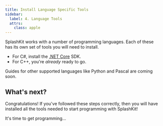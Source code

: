 ```yaml
---
title: Install Language Specific Tools
sidebar:
  label: 4. Language Tools
  attrs:
    class: apple
---
```


SplashKit works with a number of programming languages.
Each of these has its own set of tools you will need to install.

* For C#, install the [.NET Core](/installation/macos/languages/dotnet/) SDK.
* For C++, you're _already_ ready to go.

Guides for other supported languages like Python and Pascal are coming soon.

## What's next?

Congratulations! If you've followed these steps correctly, then you will have
installed all the tools needed to start programming with SplashKit!

It's time to get programming...
